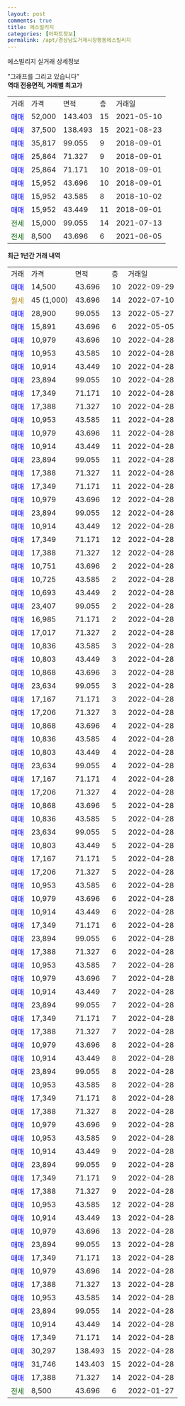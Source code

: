 ```yaml
---
layout: post
comments: true
title: 에스빌리지
categories: [아파트정보]
permalink: /apt/경상남도거제시장평동에스빌리지
---
```


에스빌리지 실거래 상세정보

<script type="text/javascript">
  google.charts.load('current', {'packages':['line', 'corechart']});
  google.charts.setOnLoadCallback(drawChart);

  function drawChart() {
    var data = new google.visualization.DataTable();
    data.addColumn('date', '거래일');
    data.addColumn('number', "매매");
    data.addColumn('number', "전세");
    data.addColumn('number', "전매");

    data.addRows([[new Date(Date.parse("2022-09-29")), 14500, null, null], [new Date(Date.parse("2022-07-10")), null, null, null], [new Date(Date.parse("2022-05-27")), 28900, null, null], [new Date(Date.parse("2022-05-05")), 15891, null, null], [new Date(Date.parse("2022-04-28")), 10979, null, null], [new Date(Date.parse("2022-04-28")), 10953, null, null], [new Date(Date.parse("2022-04-28")), 10914, null, null], [new Date(Date.parse("2022-04-28")), 23894, null, null], [new Date(Date.parse("2022-04-28")), 17349, null, null], [new Date(Date.parse("2022-04-28")), 17388, null, null], [new Date(Date.parse("2022-04-28")), 10953, null, null], [new Date(Date.parse("2022-04-28")), 10979, null, null], [new Date(Date.parse("2022-04-28")), 10914, null, null], [new Date(Date.parse("2022-04-28")), 23894, null, null], [new Date(Date.parse("2022-04-28")), 17388, null, null], [new Date(Date.parse("2022-04-28")), 17349, null, null], [new Date(Date.parse("2022-04-28")), 10979, null, null], [new Date(Date.parse("2022-04-28")), 23894, null, null], [new Date(Date.parse("2022-04-28")), 10914, null, null], [new Date(Date.parse("2022-04-28")), 17349, null, null], [new Date(Date.parse("2022-04-28")), 17388, null, null], [new Date(Date.parse("2022-04-28")), 10751, null, null], [new Date(Date.parse("2022-04-28")), 10725, null, null], [new Date(Date.parse("2022-04-28")), 10693, null, null], [new Date(Date.parse("2022-04-28")), 23407, null, null], [new Date(Date.parse("2022-04-28")), 16985, null, null], [new Date(Date.parse("2022-04-28")), 17017, null, null], [new Date(Date.parse("2022-04-28")), 10836, null, null], [new Date(Date.parse("2022-04-28")), 10803, null, null], [new Date(Date.parse("2022-04-28")), 10868, null, null], [new Date(Date.parse("2022-04-28")), 23634, null, null], [new Date(Date.parse("2022-04-28")), 17167, null, null], [new Date(Date.parse("2022-04-28")), 17206, null, null], [new Date(Date.parse("2022-04-28")), 10868, null, null], [new Date(Date.parse("2022-04-28")), 10836, null, null], [new Date(Date.parse("2022-04-28")), 10803, null, null], [new Date(Date.parse("2022-04-28")), 23634, null, null], [new Date(Date.parse("2022-04-28")), 17167, null, null], [new Date(Date.parse("2022-04-28")), 17206, null, null], [new Date(Date.parse("2022-04-28")), 10868, null, null], [new Date(Date.parse("2022-04-28")), 10836, null, null], [new Date(Date.parse("2022-04-28")), 23634, null, null], [new Date(Date.parse("2022-04-28")), 10803, null, null], [new Date(Date.parse("2022-04-28")), 17167, null, null], [new Date(Date.parse("2022-04-28")), 17206, null, null], [new Date(Date.parse("2022-04-28")), 10953, null, null], [new Date(Date.parse("2022-04-28")), 10979, null, null], [new Date(Date.parse("2022-04-28")), 10914, null, null], [new Date(Date.parse("2022-04-28")), 17349, null, null], [new Date(Date.parse("2022-04-28")), 23894, null, null], [new Date(Date.parse("2022-04-28")), 17388, null, null], [new Date(Date.parse("2022-04-28")), 10953, null, null], [new Date(Date.parse("2022-04-28")), 10979, null, null], [new Date(Date.parse("2022-04-28")), 10914, null, null], [new Date(Date.parse("2022-04-28")), 23894, null, null], [new Date(Date.parse("2022-04-28")), 17349, null, null], [new Date(Date.parse("2022-04-28")), 17388, null, null], [new Date(Date.parse("2022-04-28")), 10979, null, null], [new Date(Date.parse("2022-04-28")), 10914, null, null], [new Date(Date.parse("2022-04-28")), 23894, null, null], [new Date(Date.parse("2022-04-28")), 10953, null, null], [new Date(Date.parse("2022-04-28")), 17349, null, null], [new Date(Date.parse("2022-04-28")), 17388, null, null], [new Date(Date.parse("2022-04-28")), 10979, null, null], [new Date(Date.parse("2022-04-28")), 10953, null, null], [new Date(Date.parse("2022-04-28")), 10914, null, null], [new Date(Date.parse("2022-04-28")), 23894, null, null], [new Date(Date.parse("2022-04-28")), 17349, null, null], [new Date(Date.parse("2022-04-28")), 17388, null, null], [new Date(Date.parse("2022-04-28")), 10953, null, null], [new Date(Date.parse("2022-04-28")), 10914, null, null], [new Date(Date.parse("2022-04-28")), 10979, null, null], [new Date(Date.parse("2022-04-28")), 23894, null, null], [new Date(Date.parse("2022-04-28")), 17349, null, null], [new Date(Date.parse("2022-04-28")), 10979, null, null], [new Date(Date.parse("2022-04-28")), 17388, null, null], [new Date(Date.parse("2022-04-28")), 10953, null, null], [new Date(Date.parse("2022-04-28")), 23894, null, null], [new Date(Date.parse("2022-04-28")), 10914, null, null], [new Date(Date.parse("2022-04-28")), 17349, null, null], [new Date(Date.parse("2022-04-28")), 30297, null, null], [new Date(Date.parse("2022-04-28")), 31746, null, null], [new Date(Date.parse("2022-04-28")), 17388, null, null], [new Date(Date.parse("2022-01-27")), null, 8500, null]]);

    var options = {
      hAxis: {
        format: 'yyyy/MM/dd'
      },    
      lineWidth: 0,
      pointsVisible: true,    
      title: '최근 1년간 유형별 실거래가 분포',
      legend: { position: 'bottom' }
    };

    var formatter = new google.visualization.NumberFormat({pattern:'###,###'} );
    formatter.format(data, 1);
    formatter.format(data, 2);
    
    setTimeout(function() {
        var chart = new google.visualization.LineChart(document.getElementById('columnchart_material'));
        chart.draw(data, (options));
        document.getElementById('loading').style.display = 'none';
    }, 200);
  }
</script>


<div id="loading" style="z-index:20; display: block; margin-left: 0px">"그래프를 그리고 있습니다"</div>
<div id="columnchart_material" style="width: 95%; margin-left: 0px; display: block"></div>
<!-- contents start -->
<b>역대 전용면적, 거래별 최고가</b>
<table class="sortable">
    <tr>
      <td>거래</td>
      <td>가격</td>
      <td>면적</td>
      <td>층</td>
      <td>거래일</td>
    </tr>
        <tr>
          <td><a style="color: blue">매매</a></td>
          <td>52,000</td>
          <td>143.403</td>
          <td>15</td>
          <td>2021-05-10</td>
        </tr>            <tr>
          <td><a style="color: blue">매매</a></td>
          <td>37,500</td>
          <td>138.493</td>
          <td>15</td>
          <td>2021-08-23</td>
        </tr>            <tr>
          <td><a style="color: blue">매매</a></td>
          <td>35,817</td>
          <td>99.055</td>
          <td>9</td>
          <td>2018-09-01</td>
        </tr>            <tr>
          <td><a style="color: blue">매매</a></td>
          <td>25,864</td>
          <td>71.327</td>
          <td>9</td>
          <td>2018-09-01</td>
        </tr>            <tr>
          <td><a style="color: blue">매매</a></td>
          <td>25,864</td>
          <td>71.171</td>
          <td>10</td>
          <td>2018-09-01</td>
        </tr>            <tr>
          <td><a style="color: blue">매매</a></td>
          <td>15,952</td>
          <td>43.696</td>
          <td>10</td>
          <td>2018-09-01</td>
        </tr>            <tr>
          <td><a style="color: blue">매매</a></td>
          <td>15,952</td>
          <td>43.585</td>
          <td>8</td>
          <td>2018-10-02</td>
        </tr>            <tr>
          <td><a style="color: blue">매매</a></td>
          <td>15,952</td>
          <td>43.449</td>
          <td>11</td>
          <td>2018-09-01</td>
        </tr>        
        <tr>
              <td><a style="color: darkgreen">전세</a></td>
              <td>15,000</td>
              <td>99.055</td>
              <td>14</td>
              <td>2021-07-13</td>
            </tr>            <tr>
              <td><a style="color: darkgreen">전세</a></td>
              <td>8,500</td>
              <td>43.696</td>
              <td>6</td>
              <td>2021-06-05</td>
            </tr>        
    
</table>

<b>최근 1년간 거래 내역</b>

<table class="sortable">
    <tr>
      <td>거래</td>
      <td>가격</td>
      <td>면적</td>
      <td>층</td>
      <td>거래일</td>
    </tr>
    <tr>
      <td><a style="color: blue">매매</a></td>
      <td>14,500</td>
      <td>43.696</td>
      <td>10</td>
      <td>2022-09-29</td>
    </tr>          <tr>
      <td><a style="color: darkgoldenrod">월세</a></td>
      <td>45 (1,000)</td>
      <td>43.696</td>
      <td>14</td>
      <td>2022-07-10</td>
    </tr>          <tr>
      <td><a style="color: blue">매매</a></td>
      <td>28,900</td>
      <td>99.055</td>
      <td>13</td>
      <td>2022-05-27</td>
    </tr>          <tr>
      <td><a style="color: blue">매매</a></td>
      <td>15,891</td>
      <td>43.696</td>
      <td>6</td>
      <td>2022-05-05</td>
    </tr>          <tr>
      <td><a style="color: blue">매매</a></td>
      <td>10,979</td>
      <td>43.696</td>
      <td>10</td>
      <td>2022-04-28</td>
    </tr>          <tr>
      <td><a style="color: blue">매매</a></td>
      <td>10,953</td>
      <td>43.585</td>
      <td>10</td>
      <td>2022-04-28</td>
    </tr>          <tr>
      <td><a style="color: blue">매매</a></td>
      <td>10,914</td>
      <td>43.449</td>
      <td>10</td>
      <td>2022-04-28</td>
    </tr>          <tr>
      <td><a style="color: blue">매매</a></td>
      <td>23,894</td>
      <td>99.055</td>
      <td>10</td>
      <td>2022-04-28</td>
    </tr>          <tr>
      <td><a style="color: blue">매매</a></td>
      <td>17,349</td>
      <td>71.171</td>
      <td>10</td>
      <td>2022-04-28</td>
    </tr>          <tr>
      <td><a style="color: blue">매매</a></td>
      <td>17,388</td>
      <td>71.327</td>
      <td>10</td>
      <td>2022-04-28</td>
    </tr>          <tr>
      <td><a style="color: blue">매매</a></td>
      <td>10,953</td>
      <td>43.585</td>
      <td>11</td>
      <td>2022-04-28</td>
    </tr>          <tr>
      <td><a style="color: blue">매매</a></td>
      <td>10,979</td>
      <td>43.696</td>
      <td>11</td>
      <td>2022-04-28</td>
    </tr>          <tr>
      <td><a style="color: blue">매매</a></td>
      <td>10,914</td>
      <td>43.449</td>
      <td>11</td>
      <td>2022-04-28</td>
    </tr>          <tr>
      <td><a style="color: blue">매매</a></td>
      <td>23,894</td>
      <td>99.055</td>
      <td>11</td>
      <td>2022-04-28</td>
    </tr>          <tr>
      <td><a style="color: blue">매매</a></td>
      <td>17,388</td>
      <td>71.327</td>
      <td>11</td>
      <td>2022-04-28</td>
    </tr>          <tr>
      <td><a style="color: blue">매매</a></td>
      <td>17,349</td>
      <td>71.171</td>
      <td>11</td>
      <td>2022-04-28</td>
    </tr>          <tr>
      <td><a style="color: blue">매매</a></td>
      <td>10,979</td>
      <td>43.696</td>
      <td>12</td>
      <td>2022-04-28</td>
    </tr>          <tr>
      <td><a style="color: blue">매매</a></td>
      <td>23,894</td>
      <td>99.055</td>
      <td>12</td>
      <td>2022-04-28</td>
    </tr>          <tr>
      <td><a style="color: blue">매매</a></td>
      <td>10,914</td>
      <td>43.449</td>
      <td>12</td>
      <td>2022-04-28</td>
    </tr>          <tr>
      <td><a style="color: blue">매매</a></td>
      <td>17,349</td>
      <td>71.171</td>
      <td>12</td>
      <td>2022-04-28</td>
    </tr>          <tr>
      <td><a style="color: blue">매매</a></td>
      <td>17,388</td>
      <td>71.327</td>
      <td>12</td>
      <td>2022-04-28</td>
    </tr>          <tr>
      <td><a style="color: blue">매매</a></td>
      <td>10,751</td>
      <td>43.696</td>
      <td>2</td>
      <td>2022-04-28</td>
    </tr>          <tr>
      <td><a style="color: blue">매매</a></td>
      <td>10,725</td>
      <td>43.585</td>
      <td>2</td>
      <td>2022-04-28</td>
    </tr>          <tr>
      <td><a style="color: blue">매매</a></td>
      <td>10,693</td>
      <td>43.449</td>
      <td>2</td>
      <td>2022-04-28</td>
    </tr>          <tr>
      <td><a style="color: blue">매매</a></td>
      <td>23,407</td>
      <td>99.055</td>
      <td>2</td>
      <td>2022-04-28</td>
    </tr>          <tr>
      <td><a style="color: blue">매매</a></td>
      <td>16,985</td>
      <td>71.171</td>
      <td>2</td>
      <td>2022-04-28</td>
    </tr>          <tr>
      <td><a style="color: blue">매매</a></td>
      <td>17,017</td>
      <td>71.327</td>
      <td>2</td>
      <td>2022-04-28</td>
    </tr>          <tr>
      <td><a style="color: blue">매매</a></td>
      <td>10,836</td>
      <td>43.585</td>
      <td>3</td>
      <td>2022-04-28</td>
    </tr>          <tr>
      <td><a style="color: blue">매매</a></td>
      <td>10,803</td>
      <td>43.449</td>
      <td>3</td>
      <td>2022-04-28</td>
    </tr>          <tr>
      <td><a style="color: blue">매매</a></td>
      <td>10,868</td>
      <td>43.696</td>
      <td>3</td>
      <td>2022-04-28</td>
    </tr>          <tr>
      <td><a style="color: blue">매매</a></td>
      <td>23,634</td>
      <td>99.055</td>
      <td>3</td>
      <td>2022-04-28</td>
    </tr>          <tr>
      <td><a style="color: blue">매매</a></td>
      <td>17,167</td>
      <td>71.171</td>
      <td>3</td>
      <td>2022-04-28</td>
    </tr>          <tr>
      <td><a style="color: blue">매매</a></td>
      <td>17,206</td>
      <td>71.327</td>
      <td>3</td>
      <td>2022-04-28</td>
    </tr>          <tr>
      <td><a style="color: blue">매매</a></td>
      <td>10,868</td>
      <td>43.696</td>
      <td>4</td>
      <td>2022-04-28</td>
    </tr>          <tr>
      <td><a style="color: blue">매매</a></td>
      <td>10,836</td>
      <td>43.585</td>
      <td>4</td>
      <td>2022-04-28</td>
    </tr>          <tr>
      <td><a style="color: blue">매매</a></td>
      <td>10,803</td>
      <td>43.449</td>
      <td>4</td>
      <td>2022-04-28</td>
    </tr>          <tr>
      <td><a style="color: blue">매매</a></td>
      <td>23,634</td>
      <td>99.055</td>
      <td>4</td>
      <td>2022-04-28</td>
    </tr>          <tr>
      <td><a style="color: blue">매매</a></td>
      <td>17,167</td>
      <td>71.171</td>
      <td>4</td>
      <td>2022-04-28</td>
    </tr>          <tr>
      <td><a style="color: blue">매매</a></td>
      <td>17,206</td>
      <td>71.327</td>
      <td>4</td>
      <td>2022-04-28</td>
    </tr>          <tr>
      <td><a style="color: blue">매매</a></td>
      <td>10,868</td>
      <td>43.696</td>
      <td>5</td>
      <td>2022-04-28</td>
    </tr>          <tr>
      <td><a style="color: blue">매매</a></td>
      <td>10,836</td>
      <td>43.585</td>
      <td>5</td>
      <td>2022-04-28</td>
    </tr>          <tr>
      <td><a style="color: blue">매매</a></td>
      <td>23,634</td>
      <td>99.055</td>
      <td>5</td>
      <td>2022-04-28</td>
    </tr>          <tr>
      <td><a style="color: blue">매매</a></td>
      <td>10,803</td>
      <td>43.449</td>
      <td>5</td>
      <td>2022-04-28</td>
    </tr>          <tr>
      <td><a style="color: blue">매매</a></td>
      <td>17,167</td>
      <td>71.171</td>
      <td>5</td>
      <td>2022-04-28</td>
    </tr>          <tr>
      <td><a style="color: blue">매매</a></td>
      <td>17,206</td>
      <td>71.327</td>
      <td>5</td>
      <td>2022-04-28</td>
    </tr>          <tr>
      <td><a style="color: blue">매매</a></td>
      <td>10,953</td>
      <td>43.585</td>
      <td>6</td>
      <td>2022-04-28</td>
    </tr>          <tr>
      <td><a style="color: blue">매매</a></td>
      <td>10,979</td>
      <td>43.696</td>
      <td>6</td>
      <td>2022-04-28</td>
    </tr>          <tr>
      <td><a style="color: blue">매매</a></td>
      <td>10,914</td>
      <td>43.449</td>
      <td>6</td>
      <td>2022-04-28</td>
    </tr>          <tr>
      <td><a style="color: blue">매매</a></td>
      <td>17,349</td>
      <td>71.171</td>
      <td>6</td>
      <td>2022-04-28</td>
    </tr>          <tr>
      <td><a style="color: blue">매매</a></td>
      <td>23,894</td>
      <td>99.055</td>
      <td>6</td>
      <td>2022-04-28</td>
    </tr>          <tr>
      <td><a style="color: blue">매매</a></td>
      <td>17,388</td>
      <td>71.327</td>
      <td>6</td>
      <td>2022-04-28</td>
    </tr>          <tr>
      <td><a style="color: blue">매매</a></td>
      <td>10,953</td>
      <td>43.585</td>
      <td>7</td>
      <td>2022-04-28</td>
    </tr>          <tr>
      <td><a style="color: blue">매매</a></td>
      <td>10,979</td>
      <td>43.696</td>
      <td>7</td>
      <td>2022-04-28</td>
    </tr>          <tr>
      <td><a style="color: blue">매매</a></td>
      <td>10,914</td>
      <td>43.449</td>
      <td>7</td>
      <td>2022-04-28</td>
    </tr>          <tr>
      <td><a style="color: blue">매매</a></td>
      <td>23,894</td>
      <td>99.055</td>
      <td>7</td>
      <td>2022-04-28</td>
    </tr>          <tr>
      <td><a style="color: blue">매매</a></td>
      <td>17,349</td>
      <td>71.171</td>
      <td>7</td>
      <td>2022-04-28</td>
    </tr>          <tr>
      <td><a style="color: blue">매매</a></td>
      <td>17,388</td>
      <td>71.327</td>
      <td>7</td>
      <td>2022-04-28</td>
    </tr>          <tr>
      <td><a style="color: blue">매매</a></td>
      <td>10,979</td>
      <td>43.696</td>
      <td>8</td>
      <td>2022-04-28</td>
    </tr>          <tr>
      <td><a style="color: blue">매매</a></td>
      <td>10,914</td>
      <td>43.449</td>
      <td>8</td>
      <td>2022-04-28</td>
    </tr>          <tr>
      <td><a style="color: blue">매매</a></td>
      <td>23,894</td>
      <td>99.055</td>
      <td>8</td>
      <td>2022-04-28</td>
    </tr>          <tr>
      <td><a style="color: blue">매매</a></td>
      <td>10,953</td>
      <td>43.585</td>
      <td>8</td>
      <td>2022-04-28</td>
    </tr>          <tr>
      <td><a style="color: blue">매매</a></td>
      <td>17,349</td>
      <td>71.171</td>
      <td>8</td>
      <td>2022-04-28</td>
    </tr>          <tr>
      <td><a style="color: blue">매매</a></td>
      <td>17,388</td>
      <td>71.327</td>
      <td>8</td>
      <td>2022-04-28</td>
    </tr>          <tr>
      <td><a style="color: blue">매매</a></td>
      <td>10,979</td>
      <td>43.696</td>
      <td>9</td>
      <td>2022-04-28</td>
    </tr>          <tr>
      <td><a style="color: blue">매매</a></td>
      <td>10,953</td>
      <td>43.585</td>
      <td>9</td>
      <td>2022-04-28</td>
    </tr>          <tr>
      <td><a style="color: blue">매매</a></td>
      <td>10,914</td>
      <td>43.449</td>
      <td>9</td>
      <td>2022-04-28</td>
    </tr>          <tr>
      <td><a style="color: blue">매매</a></td>
      <td>23,894</td>
      <td>99.055</td>
      <td>9</td>
      <td>2022-04-28</td>
    </tr>          <tr>
      <td><a style="color: blue">매매</a></td>
      <td>17,349</td>
      <td>71.171</td>
      <td>9</td>
      <td>2022-04-28</td>
    </tr>          <tr>
      <td><a style="color: blue">매매</a></td>
      <td>17,388</td>
      <td>71.327</td>
      <td>9</td>
      <td>2022-04-28</td>
    </tr>          <tr>
      <td><a style="color: blue">매매</a></td>
      <td>10,953</td>
      <td>43.585</td>
      <td>12</td>
      <td>2022-04-28</td>
    </tr>          <tr>
      <td><a style="color: blue">매매</a></td>
      <td>10,914</td>
      <td>43.449</td>
      <td>13</td>
      <td>2022-04-28</td>
    </tr>          <tr>
      <td><a style="color: blue">매매</a></td>
      <td>10,979</td>
      <td>43.696</td>
      <td>13</td>
      <td>2022-04-28</td>
    </tr>          <tr>
      <td><a style="color: blue">매매</a></td>
      <td>23,894</td>
      <td>99.055</td>
      <td>13</td>
      <td>2022-04-28</td>
    </tr>          <tr>
      <td><a style="color: blue">매매</a></td>
      <td>17,349</td>
      <td>71.171</td>
      <td>13</td>
      <td>2022-04-28</td>
    </tr>          <tr>
      <td><a style="color: blue">매매</a></td>
      <td>10,979</td>
      <td>43.696</td>
      <td>14</td>
      <td>2022-04-28</td>
    </tr>          <tr>
      <td><a style="color: blue">매매</a></td>
      <td>17,388</td>
      <td>71.327</td>
      <td>13</td>
      <td>2022-04-28</td>
    </tr>          <tr>
      <td><a style="color: blue">매매</a></td>
      <td>10,953</td>
      <td>43.585</td>
      <td>14</td>
      <td>2022-04-28</td>
    </tr>          <tr>
      <td><a style="color: blue">매매</a></td>
      <td>23,894</td>
      <td>99.055</td>
      <td>14</td>
      <td>2022-04-28</td>
    </tr>          <tr>
      <td><a style="color: blue">매매</a></td>
      <td>10,914</td>
      <td>43.449</td>
      <td>14</td>
      <td>2022-04-28</td>
    </tr>          <tr>
      <td><a style="color: blue">매매</a></td>
      <td>17,349</td>
      <td>71.171</td>
      <td>14</td>
      <td>2022-04-28</td>
    </tr>          <tr>
      <td><a style="color: blue">매매</a></td>
      <td>30,297</td>
      <td>138.493</td>
      <td>15</td>
      <td>2022-04-28</td>
    </tr>          <tr>
      <td><a style="color: blue">매매</a></td>
      <td>31,746</td>
      <td>143.403</td>
      <td>15</td>
      <td>2022-04-28</td>
    </tr>          <tr>
      <td><a style="color: blue">매매</a></td>
      <td>17,388</td>
      <td>71.327</td>
      <td>14</td>
      <td>2022-04-28</td>
    </tr>          <tr>
      <td><a style="color: darkgreen">전세</a></td>
      <td>8,500</td>
      <td>43.696</td>
      <td>6</td>
      <td>2022-01-27</td>
    </tr>      </table>
<!-- contents end -->    

